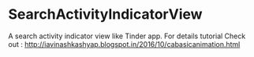 # SearchActivityIndicatorView
A search activity indicator view like Tinder app.
For details tutorial Check out : http://iavinashkashyap.blogspot.in/2016/10/cabasicanimation.html
